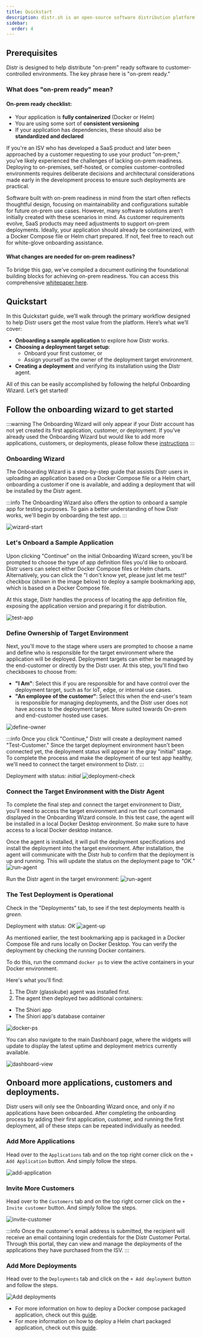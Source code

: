 ```yaml
---
title: Quickstart
description: distr.sh is an open-source software distribution platform?
sidebar:
  order: 4
---
```


## Prerequisites

Distr is designed to help distribute "on-prem" ready software to customer-controlled environments. The key phrase here is "on-prem ready."

### What does "on-prem ready" mean?

#### On-prem ready checklist:

- Your application is **fully containerized** (Docker or Helm)
- You are using some sort of **consistent versioning**
- If your application has dependencies, these should also be **standardized and declared**

If you're an ISV who has developed a SaaS product and later been approached by a customer requesting to use your product "on-prem," you’ve likely experienced the challenges of lacking on-prem readiness. Deploying to on-premises, self-hosted, or complex customer-controlled environments requires deliberate decisions and architectural considerations made early in the development process to ensure such deployments are practical.

Software built with on-prem readiness in mind from the start often reflects thoughtful design, focusing on maintainability and configurations suitable for future on-prem use cases. However, many software solutions aren’t initially created with these scenarios in mind. As customer requirements evolve, SaaS products may need adjustments to support on-prem deployments. Ideally, your application should already be containerized, with a Docker Compose file or Helm chart prepared. If not, feel free to reach out for white-glove onboarding assistance.

#### What changes are needed for on-prem readiness?

To bridge this gap, we've compiled a document outlining the foundational building blocks for achieving on-prem readiness. You can access this comprehensive [whitepaper here](/white-paper/building-blocks/).

## Quickstart

In this Quickstart guide, we’ll walk through the primary workflow designed to help Distr users get the most value from the platform. Here’s what we’ll cover:

- **Onboarding a sample application** to explore how Distr works.
- **Choosing a deployment target setup**:
  - Onboard your first customer, or
  - Assign yourself as the owner of the deployment target environment.
- **Creating a deployment** and verifying its installation using the Distr agent.

All of this can be easily accomplished by following the helpful Onboarding Wizard. Let’s get started!

## Follow the onboarding wizard to get started

:::warning
The Onboarding Wizard will only appear if your Distr account has not yet created its first application, customer, or deployment. If you’ve already used the Onboarding Wizard but would like to add more applications, customers, or deployments, please follow these [instructions](#onboard-more-applications-customers-and-deployments)
:::

### Onboarding Wizard

The Onboarding Wizard is a step-by-step guide that assists Distr users in uploading an application based on a Docker Compose file or a Helm chart, onboarding a customer if one is available, and adding a deployment that will be installed by the Distr agent.

:::info
The Onboarding Wizard also offers the option to onboard a sample app for testing purposes. To gain a better understanding of how Distr works, we'll begin by onboarding the test app.
:::

![wizard-start](https://github.com/user-attachments/assets/ec3023db-abe6-434e-9e28-452f693d3300)

### Let's Onboard a Sample Application

Upon clicking "Continue" on the initial Onboarding Wizard screen, you'll be prompted to choose the type of app definition files you'd like to onboard. Distr users can select either Docker Compose files or Helm charts. Alternatively, you can click the "I don't know yet, please just let me test!" checkbox (shown in the image below) to deploy a sample bookmarking app, which is based on a Docker Compose file.

At this stage, Distr handles the process of locating the app definition file, exposing the application version and preparing it for distribution.

![test-app](https://github.com/user-attachments/assets/2e894d70-247b-4ede-a937-b2e37c1137ed)

### Define Ownership of Target Environment

Next, you'll move to the stage where users are prompted to choose a name and define who is responsible for the target environment where the application will be deployed. Deployment targets can either be managed by the end-customer or directly by the Distr user. At this step, you'll find two checkboxes to choose from:

- **"I Am"**: Select this if you are responsible for and have control over the deployment target, such as for IoT, edge, or internal use cases.
- **"An employee of the customer"**: Select this when the end-user's team is responsible for managing deployments, and the Distr user does not have access to the deployment target. More suited towards On-prem and end-customer hosted use cases.

![define-owner](https://github.com/user-attachments/assets/a890ed82-05b4-4a83-ba4b-94c6aa51435c)

:::info
Once you click "Continue," Distr will create a deployment named "Test-Customer." Since the target deployment environment hasn't been connected yet, the deployment status will appear in the gray "initial" stage. To complete the process and make the deployment of our test app healthy, we'll need to connect the target environment to Distr.
:::

Deployment with status: _initial_
![deployment-check](https://github.com/user-attachments/assets/84437f8d-31e1-419c-899b-b714610e9a0c)

### Connect the Target Environment with the Distr Agent

To complete the final step and connect the target environment to Distr, you'll need to access the target environment and run the curl command displayed in the Onboarding Wizard console. In this test case, the agent will be installed in a local Docker Desktop environment. So make sure to have access to a local Docker desktop instance.

Once the agent is installed, it will pull the deployment specifications and install the deployment into the target environment. After installation, the agent will communicate with the Distr hub to confirm that the deployment is up and running. This will update the status on the deployment page to _"OK."_
![run-agent](https://github.com/user-attachments/assets/0e85094b-f596-458b-8883-614bd5888347)

Run the Distr agent in the target environment:
![run-agent](https://github.com/user-attachments/assets/a155889a-07b3-4ef0-af00-18895c78a78a)

### The Test Deployment is Operational

Check in the "Deployments" tab, to see if the test deployments health is _green_.

Deployment with status: _OK_
![agent-up](https://github.com/user-attachments/assets/b68c78d6-2508-4ba4-a885-bb0109418c7a)

As mentioned earlier, the test bookmarking app is packaged in a Docker Compose file and runs locally on Docker Desktop. You can verify the deployment by checking the running Docker containers.

To do this, run the command `docker ps` to view the active containers in your Docker environment.

Here's what you'll find:

1. The Distr (glasskube) agent was installed first.
2. The agent then deployed two additional containers:

- The Shiori app
- The Shiori app's database container

![docker-ps](https://github.com/user-attachments/assets/3279b486-2a7b-4931-ba55-cb0bfc6f7227)

You can also navigate to the main Dashboard page, where the widgets will update to display the latest uptime and deployment metrics currently available.

![dashboard-view](https://github.com/user-attachments/assets/df040ff8-c7bc-4309-962f-9ef4c33cddb3)

## Onboard more applications, customers and deployments.

Distr users will only see the Onboarding Wizard once, and only if no applications have been onboarded. After completing the onboarding process by adding their first application, customer, and running the first deployment, all of these steps can be repeated individually as needed.

### Add More Applications

Head over to the `Applications` tab and on the top right corner click on the `+ Add Application` button. And simply follow the steps.

![add-application](https://github.com/user-attachments/assets/8479305e-add9-4945-916c-fda88c04124b)

### Invite More Customers

Head over to the `Customers` tab and on the top right corner click on the `+ Invite customer` button. And simply follow the steps.

![invite-customer](https://github.com/user-attachments/assets/83818aae-8201-42a1-a22b-49b0bb4a810f)

:::info
Once the customer's email address is submitted, the recipient will receive an email containing login credentials for the Distr Customer Portal. Through this portal, they can view and manage the deployments of the applications they have purchased from the ISV.
:::

### Add More Deployments

Head over to the `Deployments` tab and click on the `+ Add deployment` button and follow the steps.

![Add deployments](https://github.com/user-attachments/assets/5cfb11f6-a5c7-4a47-91e0-d029515c4386)

- For more information on how to deploy a Docker compose packaged application, check out this [guide](/products/cloud/docs/guides/onboarding-a-docker-app/).
- For more information on how to deploy a Helm chart packaged application, check out this [guide](/products/cloud/docs/guides/onboard-helm-app/).
